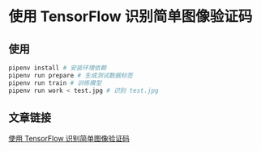 # 使用 TensorFlow 识别简单图像验证码

## 使用
```bash
pipenv install # 安装环境依赖
pipenv run prepare # 生成测试数据标签
pipenv run train # 训练模型
pipenv run work < test.jpg # 识别 test.jpg
```
## 文章链接
[使用 TensorFlow 识别简单图像验证码](http://blog.yangzi.ml/blog/tensorflow-simple-captcha-recognition.html)
